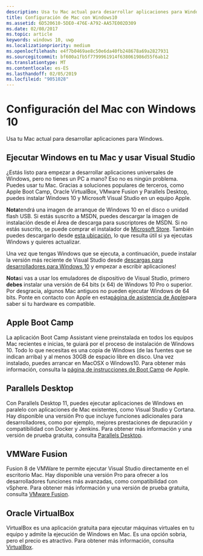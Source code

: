 ```yaml
---
description: Usa tu Mac actual para desarrollar aplicaciones para Windows.
title: Configuración de Mac con Windows10
ms.assetid: 6D520610-5DE0-476E-A792-AA57E002D309
ms.date: 02/08/2017
ms.topic: article
keywords: windows 10, uwp
ms.localizationpriority: medium
ms.openlocfilehash: e4f7b0469ae8c50e6da40fb248678a69a2827931
ms.sourcegitcommit: bf600a1fb5f7799961914f638061986d55f6ab12
ms.translationtype: MT
ms.contentlocale: es-ES
ms.lasthandoff: 02/05/2019
ms.locfileid: "9051028"
---
```

# <a name="setting-up-your-mac-with-windows-10"></a>Configuración del Mac con Windows 10


Usa tu Mac actual para desarrollar aplicaciones para Windows.

## <a name="run-windows-on-your-mac-and-use-visual-studio"></a>Ejecutar Windows en tu Mac y usar Visual Studio

¿Estás listo para empezar a desarrollar aplicaciones universales de Windows, pero no tienes un PC a mano? Eso no es ningún problema. Puedes usar tu Mac. Gracias a soluciones populares de terceros, como Apple Boot Camp, Oracle VirtualBox, VMware Fusion y Parallels Desktop, puedes instalar Windows 10 y Microsoft Visual Studio en un equipo Apple.

**Nota**tendrá una imagen de arranque de Windows 10 en el disco o unidad flash USB. Si estás suscrito a MSDN, puedes descargar la imagen de instalación desde el Área de descarga para suscriptores de MSDN. Si no estás suscrito, se puede comprar el instalador de [Microsoft Store](https://apps.microsoft.com/windows/app). También puedes descargarlo desde [esta ubicación](https://go.microsoft.com/fwlink/?LinkId=623906), lo que resulta útil si ya ejecutas Windows y quieres actualizar.

Una vez que tengas Windows que se ejecuta, a continuación, puede instalar la versión más reciente de Visual Studio desde [descargas para desarrolladores para Windows 10](https://developer.microsoft.com/en-us/windows/downloads) y empezar a escribir aplicaciones!

**Nota**si vas a usar los emuladores de dispositivo de Visual Studio, primero **debes** instalar una versión de 64 bits (x 64) de Windows 10 Pro o superior. Por desgracia, algunos Mac antiguos no pueden ejecutar Windows de 64 bits. Ponte en contacto con Apple en esta[página de asistencia de Apple](https://go.microsoft.com/fwlink/p/?LinkID=397959)para saber si tu hardware es compatible.

## <a name="apple-boot-camp"></a>Apple Boot Camp

La aplicación Boot Camp Assistant viene preinstalada en todos los equipos Mac recientes e inicias, te guiará por el proceso de instalación de Windows 10. Todo lo que necesitas es una copia de Windows (de las fuentes que se indican arriba) y al menos 30GB de espacio libre en disco. Una vez instalado, puedes arrancar en MacOSX o Windows10. Para obtener más información, consulta la [página de instrucciones de Boot Camp](https://go.microsoft.com/fwlink/?LinkId=623912) de Apple.

## <a name="parallels-desktop"></a>Parallels Desktop

Con Parallels Desktop 11, puedes ejecutar aplicaciones de Windows en paralelo con aplicaciones de Mac existentes, como Visual Studio y Cortana. Hay disponible una versión Pro que incluye funciones adicionales para desarrolladores, como por ejemplo, mejores prestaciones de depuración y compatibilidad con Docker y Jenkins. Para obtener más información y una versión de prueba gratuita, consulta [Parallels Desktop](https://go.microsoft.com/fwlink/p/?LinkId=281827).

## <a name="vmware-fusion"></a>VMWare Fusion

Fusion 8 de VMWare te permite ejecutar Visual Studio directamente en el escritorio Mac. Hay disponible una versión Pro para ofrecer a los desarrolladores funciones más avanzadas, como compatibilidad con vSphere. Para obtener más información y una versión de prueba gratuita, consulta [VMware Fusion](https://go.microsoft.com/fwlink/p/?LinkId=281826).

## <a name="oracle-virtualbox"></a>Oracle VirtualBox

VirtualBox es una aplicación gratuita para ejecutar máquinas virtuales en tu equipo y admite la ejecución de Windows en Mac. Es una opción sobria, pero el precio es atractivo. Para obtener más información, consulta [VirtualBox](https://go.microsoft.com/fwlink/p/?LinkId=280599).

